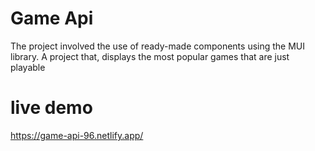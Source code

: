 # Game Api

The project involved the use of ready-made components using the MUI library. A project that, displays the most popular games that are just playable

# live demo

https://game-api-96.netlify.app/

